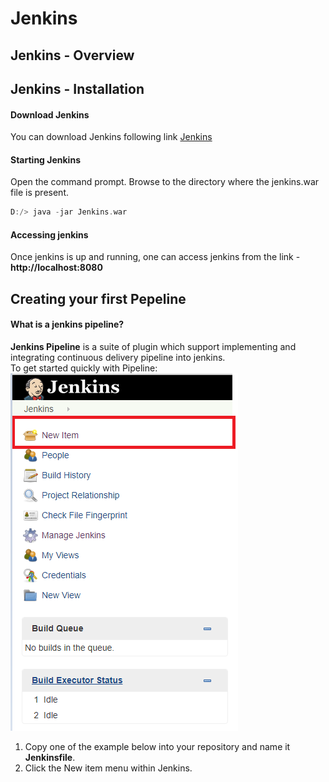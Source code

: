 # Jenkins
## Jenkins - Overview
## Jenkins - Installation
#### Download Jenkins
You can download Jenkins following link [Jenkins](https://jenkins.io)
#### Starting Jenkins
Open the command prompt. Browse to the directory where the jenkins.war file is present.
``` cpp
D:/> java -jar Jenkins.war
```

#### Accessing jenkins
Once jenkins is up and running, one can access jenkins from the link - **http://localhost:8080**


## Creating your first Pepeline
#### What is a jenkins pipeline?
**Jenkins Pipeline** is a suite of plugin which support implementing and integrating continuous delivery pipeline into jenkins.</br>
To get started quickly with Pipeline:</br>
![](Image/newItem.png)
1. Copy one of the example below into your repository and name it **Jenkinsfile**.
2. Click the New item menu within Jenkins.
